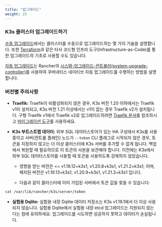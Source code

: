 ```yaml
---
title: "업그레이드"
weight: 25
---
```


### K3s 클러스터 업그레이드하기

[수동 업그레이드](manual.md)에서는 클러스터를 수동으로 업그레이드하는 몇 가지 기술을 설명합니다. 또한 [Terraform](https://www.terraform.io/)과 같은 타사 코드형 인프라 도구(Infrastructure-as-Code)를 통한 업그레이드의 기초로 사용할 수도 있습니다.

[자동 업그레이드](automated.md)는 Rancher의 [시스템-업그레이드-컨트롤러(system-upgrade-controller)](https://github.com/rancher/system-upgrade-controller)를 사용하여 쿠버네티스 네이티브 자동 업그레이드를 수행하는 방법을 설명합니다.

### 버전별 주의사항

- **Traefik:** Traefik이 비활성화되지 않은 경우, K3s 버전 1.20 이하에서는 Traefik v1이 설치되고, K3s 버전 1.21 이상에서는 v1이 없는 경우 Traefik v2가 설치됩니다. 구형 Traefik v1에서 Traefik v2로 업그레이드하려면 [Traefik 문서](https://doc.traefik.io/traefik/migration/v1-to-v2/)를 참조하시고 [마이그레이션 도구](https://github.com/traefik/traefik-migration-tool)를 사용하세요.

- **K3s 부트스트랩 데이터:** 외부 SQL 데이터스토어가 있는 HA 구성에서 K3s를 사용 중이고 서버(컨트롤 플레인) 노드가 `--token` CLI 플래그로 시작되지 않은 경우, 토큰을 지정하지 않고는 더 이상 클러스터에 K3s 서버를 추가할 수 없게 됩니다. 백업에서 복원할 때 필요하므로 이 토큰의 사본을 보관해야 합니다. 이전에는 K3s에서 외부 SQL 데이터스토어를 사용할 때 토큰을 사용하도록 강제하지 않았습니다.

  - 영향을 받는 버전은 &lt;= v1.19.12+k3s1, v1.20.8+k3s1, v1.21.2+k3s1; 이며, 패치된 버전은 v1.19.13+k3s1, v1.20.9+k3s1, v1.21.3+k3s1 입니다.

  - 다음과 같이 클러스터에 이미 가입된 서버에서 토큰 값을 찾을 수 있습니다:

```bash
cat /var/lib/rancher/k3s/server/token
```

- **실험용 Dqlite:** 실험용 내장 Dqlite 데이터 저장소는 K3s v1.19.1에서 더 이상 사용되지 않습니다. 실험용 Dqlite에서 실험용 내장 etcd 업그레이드는 지원되지 않는다는 점에 유의하세요. 업그레이드를 시도하면 성공하지 못하고 데이터가 손실됩니다.
